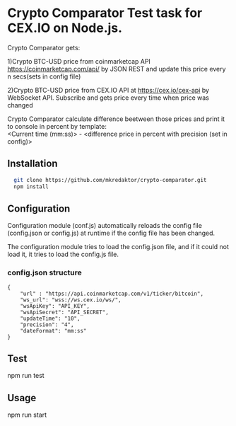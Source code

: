 # Crypto Comparator Test task for CEX.IO on Node.js.
Crypto Comparator gets:

1)Crypto BTC-USD price from coinmarketcap API <https://coinmarketcap.com/api/> by JSON REST and update this price every n secs(sets in config file)

2)Crypto BTC-USD price from CEX.IO API at <https://cex.io/cex-api> by WebSocket API. Subscribe and gets price every time when price was changed

Crypto Comparator calculate difference beetween those prices and print it to console in percent by template:</br>
<Current time (mm:ss)> - <difference price in percent with precision (set in config)>  

## Installation
```bash
  git clone https://github.com/mkredaktor/crypto-comparator.git
  npm install
```

## Configuration
Configuration module (conf.js) automatically reloads the config file (config.json or config.js) at runtime if the config file has been changed.

The configuration module tries to load the config.json file, and if it could not load it, it tries to load the config.js file.

### config.json structure
```
{
    "url" : "https://api.coinmarketcap.com/v1/ticker/bitcoin",
    "ws_url": "wss://ws.cex.io/ws/",
    "wsApiKey": "API_KEY",
    "wsApiSecret": "API_SECRET",
    "updateTime": "10",
    "precision": "4",
    "dateFormat": "mm:ss"
}
```

## Test
npm run test

## Usage
npm run start
